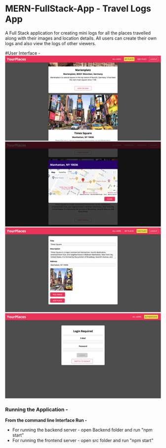 # MERN-FullStack-App - Travel Logs App

A Full Stack application for creating mini logs for all the places travelled along with their images and location details.
All users can create their own logs and also view the logs of other viewers.

#User Interface - 
![](./imgs/img4.jpeg)
![](./imgs/img3.jpeg)
![](./imgs/img2.jpeg)
![](./imgs/img1.jpeg)

### Running the Application -
**From the command line Interface Run -**
* For running the backend server - open Backend folder and run "npm start"
* For running the frontend server - open src folder and run "npm start"


